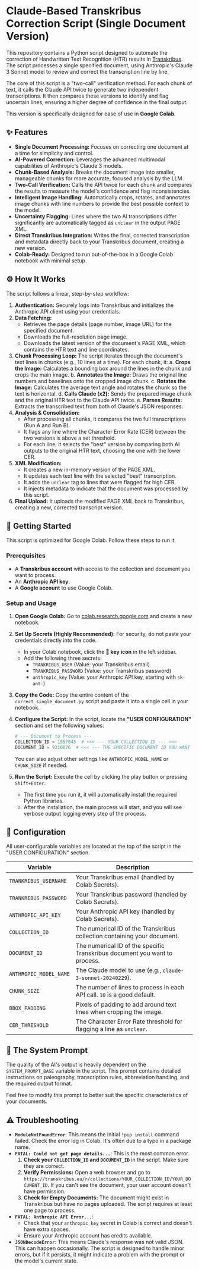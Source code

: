 # Claude-Based Transkribus Correction Script (Single Document Version)

This repository contains a Python script designed to automate the correction of Handwritten Text Recognition (HTR) results in [Transkribus](https://transkribus.ai/). The script processes a single specified document, using Anthropic's Claude 3 Sonnet model to review and correct the transcription line by line.

The core of this script is a "two-call" verification method. For each chunk of text, it calls the Claude API twice to generate two independent transcriptions. It then compares these versions to identify and flag uncertain lines, ensuring a higher degree of confidence in the final output.

This version is specifically designed for ease of use in **Google Colab**.

## ✨ Features

*   **Single Document Processing:** Focuses on correcting one document at a time for simplicity and control.
*   **AI-Powered Correction:** Leverages the advanced multimodal capabilities of Anthropic's Claude 3 models.
*   **Chunk-Based Analysis:** Breaks the document image into smaller, manageable chunks for more accurate, focused analysis by the LLM.
*   **Two-Call Verification:** Calls the API twice for each chunk and compares the results to measure the model's confidence and flag inconsistencies.
*   **Intelligent Image Handling:** Automatically crops, rotates, and annotates image chunks with line numbers to provide the best possible context to the model.
*   **Uncertainty Flagging:** Lines where the two AI transcriptions differ significantly are automatically tagged as `unclear` in the output PAGE XML.
*   **Direct Transkribus Integration:** Writes the final, corrected transcription and metadata directly back to your Transkribus document, creating a new version.
*   **Colab-Ready:** Designed to run out-of-the-box in a Google Colab notebook with minimal setup.

## ⚙️ How It Works

The script follows a linear, step-by-step workflow:

1.  **Authentication:** Securely logs into Transkribus and initializes the Anthropic API client using your credentials.
2.  **Data Fetching:**
    *   Retrieves the page details (page number, image URL) for the specified document.
    *   Downloads the full-resolution page image.
    *   Downloads the latest version of the document's PAGE XML, which contains the HTR text and line coordinates.
3.  **Chunk Processing Loop:** The script iterates through the document's text lines in chunks (e.g., 10 lines at a time). For each chunk, it:
    a. **Crops the Image:** Calculates a bounding box around the lines in the chunk and crops the main image.
    b. **Annotates the Image:** Draws the original line numbers and baselines onto the cropped image chunk.
    c. **Rotates the Image:** Calculates the average text angle and rotates the chunk so the text is horizontal.
    d. **Calls Claude (x2):** Sends the prepared image chunk and the original HTR text to the Claude API twice.
    e. **Parses Results:** Extracts the transcribed text from both of Claude's JSON responses.
4.  **Analysis & Consolidation:**
    *   After processing all chunks, it compares the two full transcriptions (Run A and Run B).
    *   It flags any line where the Character Error Rate (CER) between the two versions is above a set threshold.
    *   For each line, it selects the "best" version by comparing both AI outputs to the original HTR text, choosing the one with the lower CER.
5.  **XML Modification:**
    *   It creates a new in-memory version of the PAGE XML.
    *   It updates each text line with the selected "best" transcription.
    *   It adds the `unclear` tag to lines that were flagged for high CER.
    *   It injects metadata to indicate that the document was processed by this script.
6.  **Final Upload:** It uploads the modified PAGE XML back to Transkribus, creating a new, corrected transcript version.

## 🚀 Getting Started

This script is optimized for Google Colab. Follow these steps to run it.

### Prerequisites

*   A **Transkribus account** with access to the collection and document you want to process.
*   An **Anthropic API key**.
*   A **Google account** to use Google Colab.

### Setup and Usage

1.  **Open Google Colab:** Go to [colab.research.google.com](https://colab.research.google.com) and create a new notebook.

2.  **Set Up Secrets (Highly Recommended):** For security, do not paste your credentials directly into the code.
    *   In your Colab notebook, click the **🔑 key icon** in the left sidebar.
    *   Add the following three secrets:
        *   `TRANKRIBUS_USER` (Value: your Transkribus email)
        *   `TRANKRIBUS_PASSWORD` (Value: your Transkribus password)
        *   `anthropic_key` (Value: your Anthropic API key, starting with `sk-ant-`)

3.  **Copy the Code:** Copy the entire content of the `correct_single_document.py` script and paste it into a single cell in your notebook.

4.  **Configure the Script:** In the script, locate the **"USER CONFIGURATION"** section and set the following values:
    ```python
    # --- Document to Process ---
    COLLECTION_ID = 1957043  # <<< --- YOUR COLLECTION ID --- >>>
    DOCUMENT_ID = 9310076  # <<< --- THE SPECIFIC DOCUMENT ID YOU WANT TO PROCESS --- >>>
    ```
    You can also adjust other settings like `ANTHROPIC_MODEL_NAME` or `CHUNK_SIZE` if needed.

5.  **Run the Script:** Execute the cell by clicking the play button or pressing `Shift+Enter`.
    *   The first time you run it, it will automatically install the required Python libraries.
    *   After the installation, the main process will start, and you will see verbose output logging every step of the process.

## 🔧 Configuration

All user-configurable variables are located at the top of the script in the "USER CONFIGURATION" section.

| Variable                | Description                                                                                             |
| ----------------------- | ------------------------------------------------------------------------------------------------------- |
| `TRANKRIBUS_USERNAME`   | Your Transkribus email (handled by Colab Secrets).                                                      |
| `TRANKRIBUS_PASSWORD`   | Your Transkribus password (handled by Colab Secrets).                                                   |
| `ANTHROPIC_API_KEY`     | Your Anthropic API key (handled by Colab Secrets).                                                      |
| `COLLECTION_ID`         | The numerical ID of the Transkribus collection containing your document.                                |
| `DOCUMENT_ID`           | The numerical ID of the specific Transkribus document you want to process.                              |
| `ANTHROPIC_MODEL_NAME`  | The Claude model to use (e.g., `claude-3-sonnet-20240229`).                                              |
| `CHUNK_SIZE`            | The number of lines to process in each API call. `10` is a good default.                                |
| `BBOX_PADDING`          | Pixels of padding to add around text lines when cropping the image.                                     |
| `CER_THRESHOLD`         | The Character Error Rate threshold for flagging a line as `unclear`.                                    |

## 🧠 The System Prompt

The quality of the AI's output is heavily dependent on the `SYSTEM_PROMPT_BASE` variable in the script. This prompt contains detailed instructions on paleography, transcription rules, abbreviation handling, and the required output format.

Feel free to modify this prompt to better suit the specific characteristics of your documents.

## ⚠️ Troubleshooting

*   **`ModuleNotFoundError`**: This means the initial `!pip install` command failed. Check the error log in Colab. It's often due to a typo in a package name.
*   **`FATAL: Could not get page details...`**: This is the most common error.
    1.  **Check your `COLLECTION_ID` and `DOCUMENT_ID`** in the script. Make sure they are correct.
    2.  **Verify Permissions:** Open a web browser and go to `https://transkribus.eu/r/collections/YOUR_COLLECTION_ID/YOUR_DOCUMENT_ID`. If you can't see the document, your user account doesn't have permission.
    3.  **Check for Empty Documents:** The document might exist in Transkribus but have no pages uploaded. The script requires at least one page to process.
*   **`FATAL: Anthropic API Error...`**:
    *   Check that your `anthropic_key` secret in Colab is correct and doesn't have extra spaces.
    *   Ensure your Anthropic account has credits available.
*   **`JSONDecodeError`**: This means Claude's response was not valid JSON. This can happen occasionally. The script is designed to handle minor errors, but if it persists, it might indicate a problem with the prompt or the model's current state.